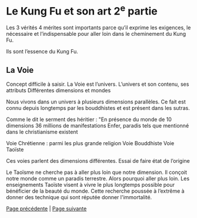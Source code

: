 # Le Kung Fu et son art 2<sup>e</sup> partie

Les 3 vérités 4 mérites sont importants parce qu’il exprime les exigences, le nécessaire et l’indispensable pour aller loin dans le cheminement du Kung Fu.

Ils sont l’essence du Kung Fu.

## La Voie

Concept difficile à saisir. La Voie est l’univers. 
L’univers et son contenu, ses attributs
Différentes dimensions et mondes

Nous vivons dans un univers à plusieurs dimensions parallèles.  Ce fait est connu depuis longtemps par les bouddhistes et est présent dans les sutras.

Comme le dit le serment des héritier : "En présence du monde de 10 dimensions 36 millions de manifestations
Enfer, paradis tels que mentionné dans le christianisme existent

Voie Chrétienne : parmi les plus grande religion
Voie Bouddhiste
Voie Taoïste

Ces voies parlent des dimensions différentes. Essai de faire état de l’origine 

Le Taoïsme ne cherche pas à aller plus loin que notre dimension. Il conçoit notre monde comme  un paradis terrestre. Alors pourquoi aller plus loin. Les enseignements Taoïste visent à vivre le plus  longtemps possible pour bénéficier de la beauté du monde. Cette recherche poussée à l’extrême à donner des technique qui sont réputée donner l'immortalité.

[Page précédente](2024-01-07-08.md) | [Page suivante](2024-01-14-02.md)
